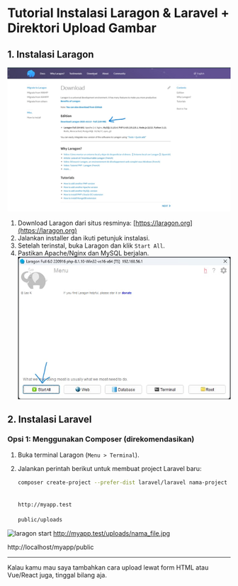
# Tutorial Instalasi Laragon & Laravel + Direktori Upload Gambar

## 1. Instalasi Laragon

![Tampilan laragon](image/1.jpg)

1. Download Laragon dari situs resminya: [https://laragon.org](https://laragon.org)
2. Jalankan installer dan ikuti petunjuk instalasi.
3. Setelah terinstal, buka Laragon dan klik `Start All`.
4. Pastikan Apache/Nginx dan MySQL berjalan.
![laragon start](image/3.jpg)

## 2. Instalasi Laravel

### Opsi 1: Menggunakan Composer (direkomendasikan)

1. Buka terminal Laragon (`Menu > Terminal`).
2. Jalankan perintah berikut untuk membuat project Laravel baru:

   ```bash
   composer create-project --prefer-dist laravel/laravel nama-project


   http://myapp.test

   public/uploads

![laragon start](image/5.jpg)
http://myapp.test/uploads/nama_file.jpg

http://localhost/myapp/public


---

Kalau kamu mau saya tambahkan cara upload lewat form HTML atau Vue/React juga, tinggal bilang aja.
